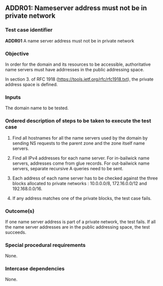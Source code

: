 ## ADDR01: Nameserver address must not be in private network

### Test case identifier
**ADDR01** A name server address must not be in private network

### Objective

In order for the domain and its resources to be accessible, authoritative 
name servers must have addrresses in the public addressing space.

In section 3. of RFC 1918 (https://tools.ietf.org/rfc/rfc1918.txt), the
private address space is defined.

### Inputs

The domain name to be tested.

### Ordered description of steps to be taken to execute the test case

1. Find all hostnames for all the name servers used by the domain 
   by sending NS requests to the parent zone and the zone itself name
   servers.

2. Find all IPv4 addresses for each name server. 
   For in-bailwick name servers, addresses come from glue records. For 
   out-bailwick name servers, separate recursive A queries need to be sent.

3. Each address of each name server has to be checked against the three
   blocks allocated to private networks : 10.0.0.0/8, 172.16.0.0/12 and
   192.168.0.0/16.

3. If any address matches one of the private blocks, the test case
   fails.

### Outcome(s)

If one name server address is part of a private network, the test fails.
If all the name server addresses are in the public addressing space, the
test succeeds.

### Special procedural requirements

None.

### Intercase dependencies

None.
